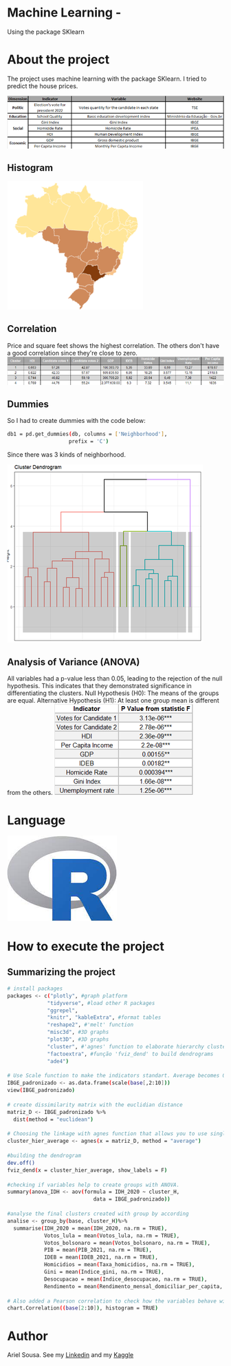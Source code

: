 # Machine Learning - 
Using the package SKlearn

# About the project

The project uses machine learning with the package SKlearn. I tried to predict the house prices.

![Scikitlearn](https://github.com/arielcs309/assets/blob/main/Indicators.png)


## Histogram
![prices](https://github.com/arielcs309/assets/blob/main/Brazil%20map.png)

## Correlation
Price and square feet shows the highest correlation. The others don't have a good correlation since they're close to zero.
![correlation](https://github.com/arielcs309/assets/blob/main/Table%20Clusters.png)

## Dummies
So I had to create dummies with the code below:
```bash
db1 = pd.get_dummies(db, columns = ['Neighborhood'],
                    prefix = 'C')
```
Since there was 3 kinds of neighborhood. 

![dummy](https://github.com/arielcs309/assets/blob/main/dendrogram.png)

## Analysis of Variance (ANOVA)

All variables had a p-value less than 0.05, leading to the rejection of the null hypothesis. This indicates that they demonstrated significance in differentiating the clusters.
Null Hypothesis (H0): The means of the groups are equal.
Alternative Hypothesis (H1): At least one group mean is different from the others.
![P Value](https://github.com/arielcs309/assets/blob/main/P%20value.png)
# Language
![python](https://github.com/arielcs309/assets/blob/main/R%20language.jpg)

# How to execute the project
## Summarizing the project
```bash
# install packages
packages <- c("plotly", #graph platform
             "tidyverse", #load other R packages
             "ggrepel", 
             "knitr", "kableExtra", #format tables
             "reshape2", #'melt' function
             "misc3d", #3D graphs
             "plot3D", #3D graphs
             "cluster", #'agnes' function to elaborate hierarchy cluster
             "factoextra", #função 'fviz_dend' to build dendrograms
             "ade4")

# Use Scale function to make the indicators standart. Average becomes 0 and standart deviation becomes 1.
IBGE_padronizado <- as.data.frame(scale(base[,2:10]))
view(IBGE_padronizado)

# create dissimilarity matrix with the euclidian distance
matriz_D <- IBGE_padronizado %>% 
  dist(method = "euclidean")

# Choosing the linkage with agnes function that allows you to use single, average and complete linkage
cluster_hier_average <- agnes(x = matriz_D, method = "average")

#building the dendrogram
dev.off()
fviz_dend(x = cluster_hier_average, show_labels = F)

#checking if variables help to create groups with ANOVA.
summary(anova_IDH <- aov(formula = IDH_2020 ~ cluster_H,
                            data = IBGE_padronizado))

#analyse the final clusters created with group by according
analise <- group_by(base, cluster_H)%>%
  summarise(IDH_2020 = mean(IDH_2020, na.rm = TRUE),
            Votos_lula = mean(Votos_lula, na.rm = TRUE),
            Votos_bolsonaro = mean(Votos_bolsonaro, na.rm = TRUE),
            PIB = mean(PIB_2021, na.rm = TRUE),
            IDEB = mean(IDEB_2021, na.rm = TRUE),
            Homicidios = mean(Taxa_homicidios, na.rm = TRUE),
            Gini = mean(Indice_gini, na.rm = TRUE),
            Desocupacao = mean(Indice_desocupacao, na.rm = TRUE),
            Rendimento = mean(Rendimento_mensal_domiciliar_per_capita, na.rm = TRUE))

# Also added a Pearson correlation to check how the variables behave with each other
chart.Correlation((base[2:10]), histogram = TRUE)

```

# Author
Ariel Sousa. 
See my [Linkedin](https://www.linkedin.com/in/ariel-candido-22684578/) and my [Kaggle](https://www.kaggle.com/arielsousa)


